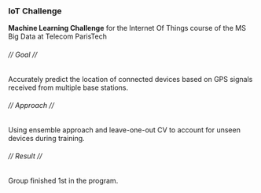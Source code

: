 ### IoT Challenge
**Machine Learning Challenge** for the Internet Of Things course of the MS Big Data at Telecom ParisTech
###### // Goal //
Accurately predict the location of connected devices based on GPS signals received from multiple base stations.
###### // Approach //
Using ensemble approach and leave-one-out CV to account for unseen devices during training.
###### // Result //
Group finished 1st in the program.
